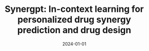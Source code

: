 ---
title: "Synergpt: In-context learning for personalized drug synergy prediction and drug design"
collection: publications
permalink: /publication/2024-01-01-Synergpt-In-context-learning-for-personalized-drug-synergy-prediction-and-drug-design
date: 2024-01-01
venue: 'COLM'
---